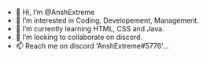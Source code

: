 - 👋 Hi, I’m @AnshExtreme
- 👀 I’m interested in Coding, Developement, Management.
- 🌱 I’m currently learning HTML, CSS and Java.
- 💞️ I’m looking to collaborate on discord.
- 📫 Reach me on discord 'AnshExtreme#5776'...

<!---
AnshExtreme/AnshExtreme is a ✨ special ✨ repository because its `README.md` (this file) appears on your GitHub profile.
You can click the Preview link to take a look at your changes.
--->
